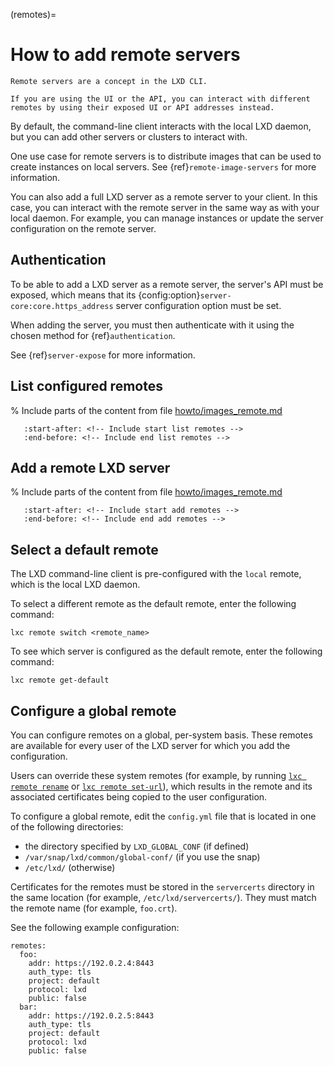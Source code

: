 (remotes)=
# How to add remote servers

```{note}
Remote servers are a concept in the LXD CLI.

If you are using the UI or the API, you can interact with different remotes by using their exposed UI or API addresses instead.
```

By default, the command-line client interacts with the local LXD daemon, but you can add other servers or clusters to interact with.

One use case for remote servers is to distribute images that can be used to create instances on local servers.
See {ref}`remote-image-servers` for more information.

You can also add a full LXD server as a remote server to your client.
In this case, you can interact with the remote server in the same way as with your local daemon.
For example, you can manage instances or update the server configuration on the remote server.

## Authentication

To be able to add a LXD server as a remote server, the server's API must be exposed, which means that its {config:option}`server-core:core.https_address` server configuration option must be set.

When adding the server, you must then authenticate with it using the chosen method for {ref}`authentication`.

See {ref}`server-expose` for more information.

## List configured remotes

% Include parts of the content from file [howto/images_remote.md](howto/images_remote.md)
```{include} howto/images_remote.md
   :start-after: <!-- Include start list remotes -->
   :end-before: <!-- Include end list remotes -->
```

## Add a remote LXD server

% Include parts of the content from file [howto/images_remote.md](howto/images_remote.md)
```{include} howto/images_remote.md
   :start-after: <!-- Include start add remotes -->
   :end-before: <!-- Include end add remotes -->
```

## Select a default remote

The LXD command-line client is pre-configured with the `local` remote, which is the local LXD daemon.

To select a different remote as the default remote, enter the following command:

    lxc remote switch <remote_name>

To see which server is configured as the default remote, enter the following command:

    lxc remote get-default

## Configure a global remote

You can configure remotes on a global, per-system basis.
These remotes are available for every user of the LXD server for which you add the configuration.

Users can override these system remotes (for example, by running [`lxc remote rename`](lxc_remote_rename.md) or [`lxc remote set-url`](lxc_remote_set-url.md)), which results in the remote and its associated certificates being copied to the user configuration.

To configure a global remote, edit the `config.yml` file that is located in one of the following directories:

- the directory specified by `LXD_GLOBAL_CONF` (if defined)
- `/var/snap/lxd/common/global-conf/` (if you use the snap)
- `/etc/lxd/` (otherwise)

Certificates for the remotes must be stored in the `servercerts` directory in the same location (for example, `/etc/lxd/servercerts/`).
They must match the remote name (for example, `foo.crt`).

See the following example configuration:

```
remotes:
  foo:
    addr: https://192.0.2.4:8443
    auth_type: tls
    project: default
    protocol: lxd
    public: false
  bar:
    addr: https://192.0.2.5:8443
    auth_type: tls
    project: default
    protocol: lxd
    public: false
```
